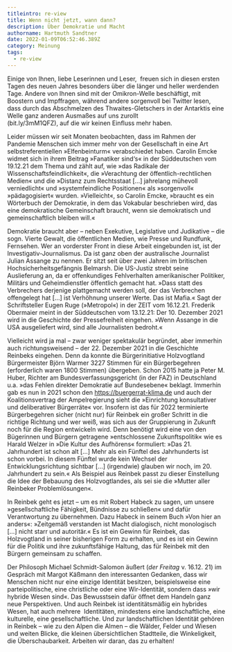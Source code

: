 ```yaml
---
titleintro: re-view
title: Wenn nicht jetzt, wann dann?
description: Über Demokratie und Macht
authorname: Hartmuth Sandtner
date: 2022-01-09T06:52:46.389Z
category: Meinung
tags:
  - re-view
---
```

Einige von Ihnen, liebe Leserinnen und Leser,  freuen sich in diesen ersten Tagen des neuen Jahres besonders über die länger und heller werdenden Tage. Andere von Ihnen sind mit der Omikron-Welle beschäftigt, mit Boostern und Impffragen, während andere sorgenvoll bei Twitter lesen, dass durch das Abschmelzen des Thwaites-Gletschers in der Antarktis eine Welle ganz anderen Ausmaßes auf uns zurollt\
(bit.ly/3mM1QFZ), auf die wir keinen Einfluss mehr haben.

Leider müssen wir seit Monaten beobachten, dass im Rahmen der Pandemie Menschen sich immer mehr von der Gesellschaft in eine Art selbstreferentiellen »Elfenbeinturm« verabschiedet haben. Carolin Emcke widmet sich in ihrem Beitrag »Fanatiker sind‘s« in der Süddeutschen vom 19.12.21 dem Thema und zählt auf, wie »das Radikale der Wissenschaftsfeindlichkeit«, die »Verachtung der öffentlich-rechtlichen Medien« und die »Distanz zum Rechtsstaat \[…] jahrelang mühevoll verniedlicht« und »systemfeindliche Positionen« als »sorgenvoll« »pädagogisiert« wurden. »Vielleicht«, so Carolin Emcke, »braucht es ein Wörterbuch der Demokratie, in dem das Vokabular beschrieben wird, das eine demokratische Gemeinschaft braucht, wenn sie demokratisch und gemeinschaftlich bleiben will.«

Demokratie braucht aber – neben Exekutive, Legislative und Judikative – die sogn. Vierte Gewalt, die öffentlichen Medien, wie Presse und Rundfunk, Fernsehen. Wer an vorderster Front in diese Arbeit eingebunden ist, ist der Investigativ-Journalismus. Da ist ganz oben der australische Journalist Julian Assange zu nennen. Er sitzt seit über zwei Jahren im britischen Hochsicherheitsgefängnis Belmarsh. Die US-Justiz strebt seine Auslieferung an, da er offenkundiges Fehlverhalten amerikanischer Politiker, Militärs und Geheimdienstler öffentlich gemacht hat. »Dass statt des Verbrechers derjenige plattgemacht werden soll, der das Verbrechen offengelegt hat \[…] ist Verhöhnung unserer Werte. Das ist Mafia.« Sagt der Schriftsteller Eugen Ruge (»Metropol«) in der ZEIT vom 16.12.21. Frederik Obermaier meint in der Süddeutschen vom 13.12.21: Der 10. Dezember 2021 wird in die Geschichte der Pressefreiheit eingehen. »Wenn Assange in die USA ausgeliefert wird, sind alle Journalisten bedroht.«

Vielleicht wird ja mal – zwar weniger spektakulär begründet, aber immerhin auch richtungsweisend – der 22. Dezember 2021 in die Geschichte Reinbeks eingehen. Denn da konnte die Bürgerinitiative Holzvogtland Bürgermeister Björn Warmer 3227 Stimmen für ein Bürgerbegehren (erforderlich waren 1800 Stimmen) übergeben. Schon 2015 hatte ja Peter M. Huber, Richter am Bundesverfassungsgericht (in der FAZ) in Deutschland u.a. »das Fehlen direkter Demokratie auf Bundesebene« beklagt. Immerhin gab es nun in 2021 schon den https://buergerrat-klima.de und auch der Koalitionsvertrag der Ampelregierung sieht die »Einrichtung konsultativer und deliberativer Bürgerräte« vor. Insofern ist das für 2022 terminierte Bürgerbegehren sicher (nicht nur) für Reinbek ein großer Schritt in die richtige Richtung und wer weiß, was sich aus der Gruppierung in Zukunft noch für die Region entwickeln wird. Denn benötigt wird eine von den Bügerinnen und Bürgern getragene »entschlossene Zukunftspolitik« wie es Harald Welzer in »Die Kultur des Aufhörens« formuliert: »Das 21. Jahrhundert ist schon alt \[…] Mehr als ein Fünftel des Jahrhunderts ist schon vorbei. In diesem Fünftel wurde kein Wechsel der Entwicklungsrichtung sichtbar \[…] (irgendwie) glauben wir noch, im 20. Jahrhundert zu sein.« Als Beispiel aus Reinbek passt zu dieser Einstellung die Idee der Bebauung des Holzvogtlandes, als sei sie die »Mutter aller Reinbeker Problemlösungen«.

In Reinbek geht es jetzt – um es mit Robert Habeck zu sagen, um unsere »gesellschaftliche Fähigkeit, Bündnisse zu schließen« und dafür Verantwortung zu übernehmen. Dazu Habeck in seinem Buch »Von hier an anders«: »Zeitgemäß verstanden ist Macht dialogisch, nicht monologisch \[…] nicht starr und autoritär.« Es ist ein Gewinn für Reinbek, das Holzvogtland in seiner bisherigen Form zu erhalten, und es ist ein Gewinn für die Politik und ihre zukunftsfähige Haltung, das für Reinbek mit den Bürgern gemeinsam zu schaffen.  

Der Philosoph Michael Schmidt-Salomon äußert (*der Freitag* v. 16.12. 21) im Gespräch mit Margot Käßmann den interessanten Gedanken, dass wir Menschen nicht nur eine einzige Identität besitzen, beispielsweise eine parteipolitische, eine christliche oder eine Wir-Identität, sondern dass »wir hybride Wesen sind«. Das Bewusstsein dafür öffnet dem Handeln ganz neue Perspektiven. Und auch Reinbek ist identitätsmäßig ein hybrides Wesen, hat auch mehrere  Identitäten, mindestens eine landschaftliche, eine kulturelle, eine gesellschaftliche. Und zur landschaftlichen Identität gehören in Reinbek – wie zu den Alpen die Almen – die Wälder, Felder und Wiesen und weiten Blicke, die kleinen übersichtlichen Stadtteile, die Winkeligkeit, die Überschaubarkeit. Arbeiten wir daran, das zu erhalten!